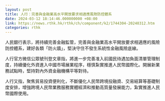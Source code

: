 ```yaml
---
layout: post
title: 人行：完善與金融業高水平開放要求相適應風險防控體系
date: 2024-03-12 18:14:46.000000000 +08:00
link: https://news.rthk.hk/rthk/ch/component/k2/1744304-20240312.htm
categories: rthk
---
```


人民銀行表示，將持續完善金融監管，完善與金融業高水平開放要求相適應的風險防控體系，建好各類「防火牆」，堅決守住不發生系統性金融風險底線。

人行官方微信公眾號刊登文章指，將進一步完善准入前國民待遇加負面清單管理制度，持續優化外資進入中國市場展業程序，穩慎紮實推進人民幣國際化。開展新業務試點時，堅持對內外資金融機構平等對待。

人行又指，聚焦貿易投資便利化，不斷優化人民幣跨境投融資、交易結算等基礎制度安排，增強跨境人民幣業務服務實體經濟和推動高質量發展能力，紮實推進人民幣國際使用。
